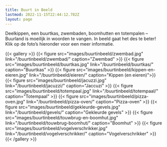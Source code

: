 ```yaml
---
title: Buurt in Beeld
lastmod: 2022-11-15T22:44:12.782Z
layout: page
---
```

Deelkippen, een buurtkas, zwembaden, boomhutten en totempalen – Buurland is moeilijk in woorden te vangen. In beeld gaat het des te beter! Klik op de foto’s hieronder voor een meer informatie.

{{< gallery >}}
  {{< figure src="images/buurtinbeeld/zwembad.jpg" link="/buurtinbeeld/zwembad/" caption="Zwembad" >}} 
  {{< figure src="images/buurtinbeeld/buurtkas.jpg" link="/buurtinbeeld/buurtkas/" caption="Buurtkas" >}} 
  {{< figure src="images/buurtinbeeld/kippen-en-eieren.jpg" link="/buurtinbeeld/eieren/" caption="Kippen (en eieren)">}}
  {{< figure src="images/buurtinbeeld/jacuzzi.jpg" link="/buurtinbeeld/jacuzzi/" caption="Jaccuzi" >}}
  {{< figure src="images/buurtinbeeld/totempaal.jpg" link="/buurtinbeeld/totempaal/" caption="Totempaal" >}} 
  {{< figure src="images/buurtinbeeld/pizza-oven.jpg" link="/buurtinbeeld/pizza-oven/" caption="Pizza-oven" >}} 
  {{< figure src="images/buurtinbeeld/gekleurde-gevels.jpg" link="/buurtinbeeld/gevels/" caption="Gekleurde gevels" >}}
  {{< figure src="images/buurtinbeeld/touwbrug-en-boomhut.jpg" link="/buurtinbeeld/touwbrug-boomhut/" caption="Boomhut" >}}
  {{< figure src="images/buurtinbeeld/vogelverschrikker.jpg" link="/buurtinbeeld/vogelverschrikker/" caption="Vogelverschrikker" >}}
{{< /gallery >}}
